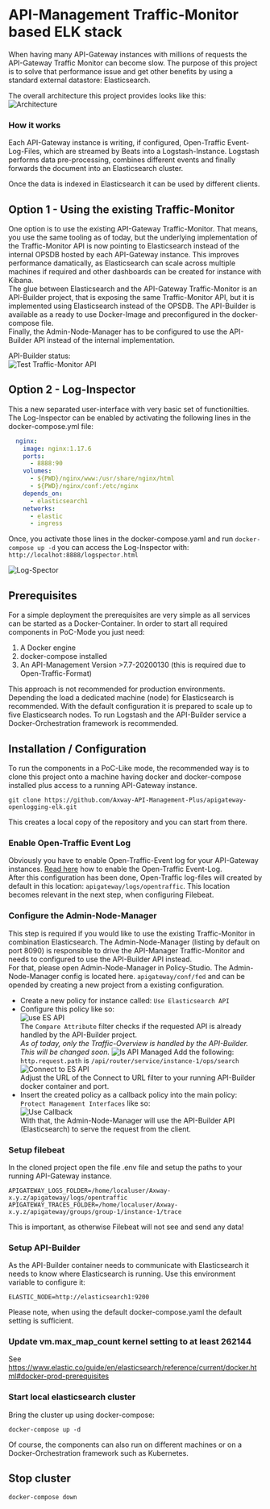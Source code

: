 # API-Management Traffic-Monitor based ELK stack

When having many API-Gateway instances with millions of requests the API-Gateway Traffic Monitor can become slow. The purpose of this project is to solve that performance issue and get other benefits by using a standard external datastore: Elasticsearch.  

The overall architecture this project provides looks like this:  
![Architecture][img1]   

### How it works  
Each API-Gateway instance is writing, if configured, Open-Traffic Event-Log-Files, which are streamed by Beats into a Logstash-Instance. Logstash performs data pre-processing, combines different events and finally forwards the document into an Elasticsearch cluster.  

Once the data is indexed in Elasticsearch it can be used by different clients. 

## Option 1 - Using the existing Traffic-Monitor
One option is to use the existing API-Gateway Traffic-Monitor. That means, you use the same tooling as of today, but the underlying implementation of the Traffic-Monitor API is now pointing to Elasticsearch instead of the internal OPSDB hosted by each API-Gateway instance. This improves performance damatically, as Elasticsearch can scale across multiple machines if required and other dashboards can be created for instance with Kibana.  
The glue between Elasticsearch and the API-Gateway Traffic-Monitor is an API-Builder project, that is exposing the same Traffic-Monitor API, but it is implemented using Elasticsearch instead of the OPSDB. The API-Builder is available as a ready to use Docker-Image and preconfigured in the docker-compose file.  
Finally, the Admin-Node-Manager has to be configured to use the API-Builder API instead of the internal implementation.

API-Builder status:  
![Test Traffic-Monitor API](https://github.com/cwiechmann/apigateway-openlogging-elk/workflows/Test%20Traffic-Monitor%20API/badge.svg)

## Option 2 - Log-Inspector
This a new separated user-interface with very basic set of functionilties. The Log-Inspector can be enabled by activating the following lines in the docker-compose.yml file:
```yaml
  nginx:
    image: nginx:1.17.6
    ports:
      - 8888:90
    volumes:
      - ${PWD}/nginx/www:/usr/share/nginx/html
      - ${PWD}/nginx/conf:/etc/nginx
    depends_on:
      - elasticsearch1
    networks:
      - elastic
      - ingress
```
Once, you activate those lines in the docker-compose.yaml and run `docker-compose up -d` you can access the Log-Inspector with: `http://localhot:8888/logspector.html`  

![Log-Spector][img5]  


## Prerequisites
For a simple deployment the prerequisites are very simple as all services can be started as a Docker-Container. In order to start all required components in PoC-Mode you just need:

1. A Docker engine
2. docker-compose installed
3. An API-Management Version >7.7-20200130 (this is required due to Open-Traffic-Format)

This approach is not recommended for production environments. Depending the load a dedicated machine (node) for Elasticsearch is recommended. With the default configuration it is prepared to scale up to five Elasticsearch nodes. To run Logstash and the API-Builder service a Docker-Orchestration framework is recommended.

## Installation / Configuration
To run the components in a PoC-Like mode, the recommended way is to clone this project onto a machine having docker and docker-compose installed plus access to a running API-Gateway instance.  

`git clone https://github.com/Axway-API-Management-Plus/apigateway-openlogging-elk.git`  

This creates a local copy of the repository and you can start from there.

### Enable Open-Traffic Event Log
Obviously you have to enable Open-Traffic-Event log for your API-Gateway instances. [Read here][1] how to enable the Open-Traffic Event-Log.  
After this configuration has been done, Open-Traffic log-files will created by default in this location: `apigateway/logs/opentraffic`. This location becomes relevant in the next step, when configuring Filebeat.

### Configure the Admin-Node-Manager
This step is required if you would like to use the existing Traffic-Monitor in combination Elasticsearch. The Admin-Node-Manager (listing by default on port 8090) is responsible to drive the API-Manager Traffic-Monitor and needs to configured to use the API-Builder API instead.  
For that, please open Admin-Node-Manager in Policy-Studio. The Admin-Node-Manager config is located here. `apigateway/conf/fed` and can be opended by creating a new project from a existing configuration.  
- Create a new policy for instance called: `Use Elasticsearch API`
- Configure this policy like so:  
  ![use ES API][img3]  
  The `Compare Attribute` filter checks if the requested API is already handled by the API-Builder project.  
  _As of today, only the Traffic-Overview is handled by the API-Builder. This will be changed soon._
  ![Is API Managed][img6] 
  Add the following: `http.request.path` is `/api/router/service/instance-1/ops/search`  
  ![Connect to ES API][img7]  
  Adjust the URL of the Connect to URL filter to your running API-Builder docker container and port.  
- Insert the created policy as a callback policy into the main policy: `Protect Management Interfaces` like so:  
  ![Use Callback][img4]  
  With that, the Admin-Node-Manager will use the API-Builder API (Elasticsearch) to serve the request from the client.  

### Setup filebeat
In the cloned project open the file .env file and setup the paths to your running API-Gateway instance. 
```
APIGATEWAY_LOGS_FOLDER=/home/localuser/Axway-x.y.z/apigateway/logs/opentraffic
APIGATEWAY_TRACES_FOLDER=/home/localuser/Axway-x.y.z/apigateway/groups/group-1/instance-1/trace
```
This is important, as otherwise Filebeat will not see and send any data!

### Setup API-Builder
As the API-Builder container needs to communicate with Elasticsearch it needs to know where Elasticsearch is running. Use this environment variable to configure it:
```
ELASTIC_NODE=http://elasticsearch1:9200
```
Please note, when using the default docker-compose.yaml the default setting is sufficient.

### Update vm.max_map_count kernel setting to at least 262144

See https://www.elastic.co/guide/en/elasticsearch/reference/current/docker.html#docker-prod-prerequisites

###  Start local elasticsearch cluster
Bring the cluster up using docker-compose:
````
docker-compose up -d
````
Of course, the components can also run on different machines or on a Docker-Orchestration framework such as Kubernetes.

## Stop cluster
````
docker-compose down
````

[img1]: imgs/component-overview.png
[img2]: imgs/node-manager-policies.png
[img3]: imgs/node-manager-use-es-api.png
[img4]: imgs/node-manager-policies-use-elasticsearch-api.png
[img5]: imgs/Logspector.png
[img6]: imgs/IsmanagedbyElasticsearchAPI.png
[img7]: imgs/connect-to-elasticsearch-api.png

[1]: https://docs.axway.com/bundle/axway-open-docs/page/docs/apim_administration/apigtw_admin/admin_open_logging/index.html#configure-open-traffic-event-logging
